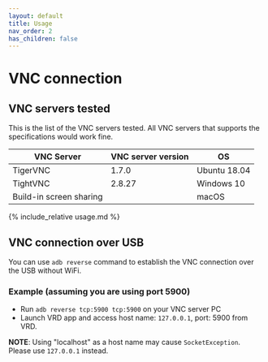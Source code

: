 ```yaml
---
layout: default
title: Usage
nav_order: 2
has_children: false
---
```

# VNC connection
## VNC servers tested
This is the list of the VNC servers tested.
All VNC servers that supports the specifications would work fine.

| VNC Server              | VNC server version | OS           |
|-------------------------|--------------------|--------------|
| TigerVNC                | 1.7.0              | Ubuntu 18.04 |
| TightVNC                | 2.8.27             | Windows 10   |
| Build-in screen sharing |                    | macOS        |

{% include_relative usage.md %}
## VNC connection over USB
You can use `adb reverse` command to establish the VNC connection over the USB without WiFi.
### Example (assuming you are using port 5900)
- Run `adb reverse tcp:5900 tcp:5900` on your VNC server PC
- Launch VRD app and access host name: `127.0.0.1`, port: 5900 from VRD.

**NOTE**: Using "localhost" as a host name may cause `SocketException`. Please use `127.0.0.1` instead. 
